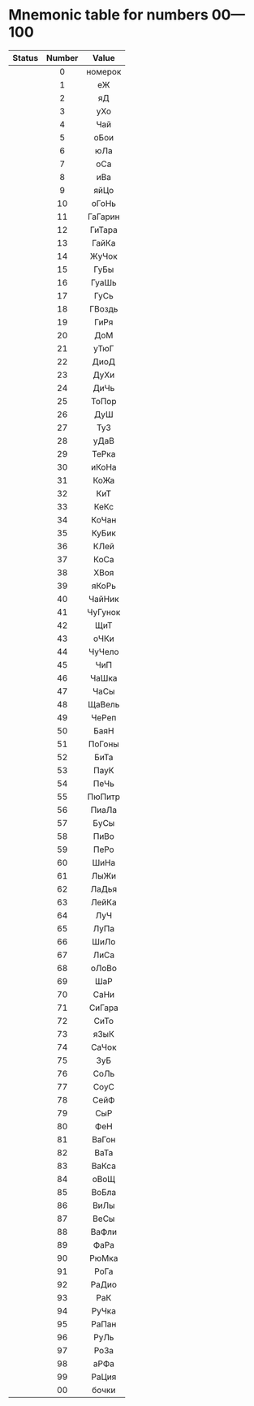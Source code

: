 # Mnemonic table for numbers 00&mdash;100

| Status | Number | Value |
| :---: | :---: | :---: |
| | 0 | номерок |
| | 1 | еЖ |
| | 2 | яД |
| | 3 | уХо |
| | 4 | Чай |
| | 5 | оБои |
| | 6 | юЛа |
| | 7 | оСа |
| | 8 | иВа |
| | 9 | яйЦо |
| | 10 | оГоНь |
| | 11 | ГаГарин |
| | 12 | ГиТара |
| | 13 | ГайКа |
| | 14 | ЖуЧок |
| | 15 | ГуБы |
| | 16 | ГуаШь |
| | 17 | ГуСь |
| | 18 | ГВоздь |
| | 19 | ГиРя |
| | 20 | ДоМ |
| | 21 | уТюГ |
| | 22 | ДиоД |
| | 23 | ДуХи |
| | 24 | ДиЧь |
| | 25 | ТоПор |
| | 26 | ДуШ |
| | 27 | ТуЗ |
| | 28 | уДаВ |
| | 29 | ТеРка |
| | 30 | иКоНа |
| | 31 | КоЖа |
| | 32 | КиТ |
| | 33 | КеКс |
| | 34 | КоЧан |
| | 35 | КуБик |
| | 36 | КЛей |
| | 37 | КоСа |
| | 38 | ХВоя |
| | 39 | яКоРь |
| | 40 | ЧайНик |
| | 41 | ЧуГунок |
| | 42 | ЩиТ |
| | 43 | оЧКи |
| | 44 | ЧуЧело |
| | 45 | ЧиП |
| | 46 | ЧаШка |
| | 47 | ЧаСы |
| | 48 | ЩаВель |
| | 49 | ЧеРеп |
| | 50 | БаяН |
| | 51 | ПоГоны |
| | 52 | БиТа |
| | 53 | ПауК |
| | 54 | ПеЧь |
| | 55 | ПюПитр |
| | 56 | ПиаЛа |
| | 57 | БуСы |
| | 58 | ПиВо |
| | 59 | ПеРо |
| | 60 | ШиНа |
| | 61 | ЛыЖи |
| | 62 | ЛаДья |
| | 63 | ЛейКа |
| | 64 | ЛуЧ |
| | 65 | ЛуПа |
| | 66 | ШиЛо |
| | 67 | ЛиСа |
| | 68 | оЛоВо |
| | 69 | ШаР |
| | 70 | СаНи |
| | 71 | СиГара |
| | 72 | СиТо |
| | 73 | яЗыК |
| | 74 | СаЧок |
| | 75 | ЗуБ |
| | 76 | СоЛь |
| | 77 | СоуС |
| | 78 | СейФ |
| | 79 | СыР |
| | 80 | ФеН |
| | 81 | ВаГон |
| | 82 | ВаТа |
| | 83 | ВаКса |
| | 84 | оВоЩ |
| | 85 | ВоБла |
| | 86 | ВиЛы |
| | 87 | ВеСы |
| | 88 | ВаФли |
| | 89 | ФаРа |
| | 90 | РюМка |
| | 91 | РоГа |
| | 92 | РаДио |
| | 93 | РаК |
| | 94 | РуЧка |
| | 95 | РаПан |
| | 96 | РуЛь |
| | 97 | РоЗа |
| | 98 | аРФа |
| | 99 | РаЦия |
| | 00 | бочки |
